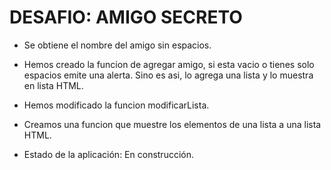 <h1>DESAFIO: AMIGO SECRETO</h1>

- Se obtiene el nombre del amigo sin espacios.

- Hemos creado la funcion de agregar amigo, si esta vacio o tienes solo espacios emite una alerta. Sino es asi, lo agrega una lista y lo muestra en lista HTML.

- Hemos modificado la funcion modificarLista.

- Creamos una funcion que muestre los elementos de una lista a una lista HTML.

- Estado de la aplicación: En construcción.
